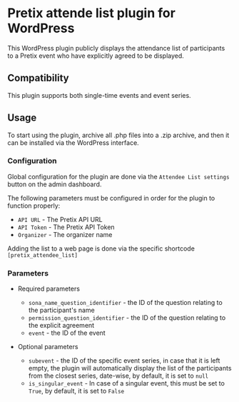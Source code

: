 # Pretix attende list plugin for WordPress

This WordPress plugin publicly displays the attendance list of participants to a Pretix event who have explicitly agreed to be displayed.


## Compatibility

This plugin supports both single-time events and event series.

## Usage

To start using the plugin, archive all .php files into a .zip archive, and then it can be installed via the WordPress interface. 

### Configuration 

Global configuration for the plugin are done via the `Attendee List settings` button on the admin dashboard.

The following parameters must be configured in order for the plugin to function properly:
- `API URL` - The Pretix API URL
- `API Token` - The Pretix API Token
- `Organizer` - The organizer name
  
Adding the list to a web page is done via the specific shortcode `[pretix_attendee_list]`

### Parameters

 - Required parameters
	- `sona_name_question_identifier` - the ID of the question relating to the participant's name
	- `permission_question_identifier` - the ID of the question relating to the explicit agreement
	- `event` - the ID of the event
   
- Optional parameters
	- `subevent` - the ID of the specific event series, in case that it is left empty, the plugin will automatically display the list of the participants from the closest series, date-wise, by default, it is set to `null`
	- `is_singular_event` - In case of a singular event, this must be set to `True`, by default, it is set to `False`


